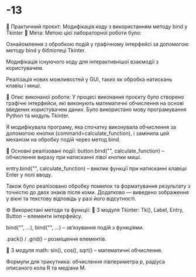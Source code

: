 # -13
💼 Практичний проєкт: Модифікація коду з використанням методу bind у Tkinter
🎯 Мета:
Метою цієї лабораторної роботи було:

Ознайомлення з обробкою подій у графічному інтерфейсі за допомогою методу bind у бібліотеці Tkinter.

Модифікація існуючого коду для інтерактивнішої взаємодії з користувачем.

Реалізація нових можливостей у GUI, таких як обробка натискань клавіш і миші.

🧾 Опис виконаної роботи:
У процесі виконання проєкту було створено графічні інтерфейси, які виконують математичні обчислення на основі введених користувачем даних. Було використано мову програмування Python та модуль Tkinter.

Я модифікувала програму, яка спочатку виконувала обчислення за допомогою кнопки (command=calculate_function), і замінила цей механізм на обробку подій через метод bind.

🔹 Основні реалізовані події:
button.bind("<Button-1>", calculate_function) – обчислення виразу при натисканні лівої кнопки миші.

entry.bind("<Return>", calculate_function) – виклик функції при натисканні клавіші Enter у полі вводу.

Також було реалізовано обробку помилок та форматування результату з точністю до двох знаків після коми. Додатково — виведено зображення у вікні та текстову відповідь у разі його відсутності.

⚙️ Використані методи та функції:
📌 З модуля Tkinter:
Tk(), Label, Entry, Button – елементи інтерфейсу.

bind("<Button-1>", ...), bind("<Return>", ...) – зв’язування подій з функціями.

.pack() / .grid() – розміщення елементів.

📌 З модуля math:
sin(), cos(), sqrt() – математичні обчислення.

Формули для трикутника: обчислення півпериметра p, радіуса описаного кола R та медіани M.
